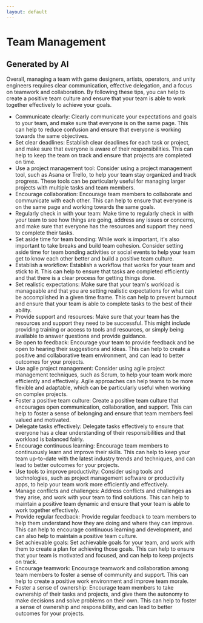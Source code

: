 ```yaml
---
layout: default
---
```


# Team Management

## Generated by AI
Overall, managing a team with game designers, artists, operators, and unity engineers requires clear communication, effective delegation, and a focus on teamwork and collaboration. By following these tips, you can help to create a positive team culture and ensure that your team is able to work together effectively to achieve your goals.

* Communicate clearly: Clearly communicate your expectations and goals to your team, and make sure that everyone is on the same page. This can help to reduce confusion and ensure that everyone is working towards the same objectives.
* Set clear deadlines: Establish clear deadlines for each task or project, and make sure that everyone is aware of their responsibilities. This can help to keep the team on track and ensure that projects are completed on time.
* Use a project management tool: Consider using a project management tool, such as Asana or Trello, to help your team stay organized and track progress. These tools can be particularly useful for managing larger projects with multiple tasks and team members.
* Encourage collaboration: Encourage team members to collaborate and communicate with each other. This can help to ensure that everyone is on the same page and working towards the same goals.
* Regularly check in with your team: Make time to regularly check in with your team to see how things are going, address any issues or concerns, and make sure that everyone has the resources and support they need to complete their tasks.
* Set aside time for team bonding: While work is important, it's also important to take breaks and build team cohesion. Consider setting aside time for team bonding activities or social events to help your team get to know each other better and build a positive team culture.
* Establish a workflow: Establish a workflow that works for your team and stick to it. This can help to ensure that tasks are completed efficiently and that there is a clear process for getting things done.
* Set realistic expectations: Make sure that your team's workload is manageable and that you are setting realistic expectations for what can be accomplished in a given time frame. This can help to prevent burnout and ensure that your team is able to complete tasks to the best of their ability.
* Provide support and resources: Make sure that your team has the resources and support they need to be successful. This might include providing training or access to tools and resources, or simply being available to answer questions and provide guidance.
* Be open to feedback: Encourage your team to provide feedback and be open to hearing their suggestions and ideas. This can help to create a positive and collaborative team environment, and can lead to better outcomes for your projects.
* Use agile project management: Consider using agile project management techniques, such as Scrum, to help your team work more efficiently and effectively. Agile approaches can help teams to be more flexible and adaptable, which can be particularly useful when working on complex projects.
* Foster a positive team culture: Create a positive team culture that encourages open communication, collaboration, and support. This can help to foster a sense of belonging and ensure that team members feel valued and motivated.
* Delegate tasks effectively: Delegate tasks effectively to ensure that everyone has a clear understanding of their responsibilities and that workload is balanced fairly.
* Encourage continuous learning: Encourage team members to continuously learn and improve their skills. This can help to keep your team up-to-date with the latest industry trends and techniques, and can lead to better outcomes for your projects.
* Use tools to improve productivity: Consider using tools and technologies, such as project management software or productivity apps, to help your team work more efficiently and effectively.
* Manage conflicts and challenges: Address conflicts and challenges as they arise, and work with your team to find solutions. This can help to maintain a positive team dynamic and ensure that your team is able to work together effectively.
* Provide regular feedback: Provide regular feedback to team members to help them understand how they are doing and where they can improve. This can help to encourage continuous learning and development, and can also help to maintain a positive team culture.
* Set achievable goals: Set achievable goals for your team, and work with them to create a plan for achieving those goals. This can help to ensure that your team is motivated and focused, and can help to keep projects on track.
* Encourage teamwork: Encourage teamwork and collaboration among team members to foster a sense of community and support. This can help to create a positive work environment and improve team morale.
* Foster a sense of ownership: Encourage team members to take ownership of their tasks and projects, and give them the autonomy to make decisions and solve problems on their own. This can help to foster a sense of ownership and responsibility, and can lead to better outcomes for your projects.